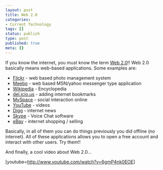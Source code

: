 ```yaml
---
layout: post
title: Web 2.0
categories:
- Current Technology
tags: []
status: publish
type: post
published: true
meta: {}
---
```

If you know the internet, you must know the term [Web 2.0](http://en.wikipedia.org/wiki/Web_2)!! Web 2.0 basically means web-based applications. Some examples are:

- [Flickr](http://flickr.com/explore/interesting/7days/) - web based photo management system
- [Meebo](http://wwwl.meebo.com/index-en.html) - web based MSN/yahoo messenger type application
- [Wikipedia](http://en.wikipedia.org/wiki/Main_Page) - Encyclopedia
- [del.icio.us](http://del.icio.us/) - adding internet bookmarks
- [MySpace](http://www.myspace.com/) - social interaction online
- [YouTube](http://youtube.com/) - videos
- [Digg](http://digg.com/) - internet news
- [Skype](http://www.skype.com/) - Voice Chat software
- [eBay](http://www.ebay.com.sg/) - internet shopping / selling

Basically, in all of them you can do things previously you did offline (no internet). All of these applications allows you to open a free account and interact with other users. Try them!!

And finally, a cool video about Web 2.0...

[youtube=http://www.youtube.com/watch?v=6gmP4nk0EOE]
